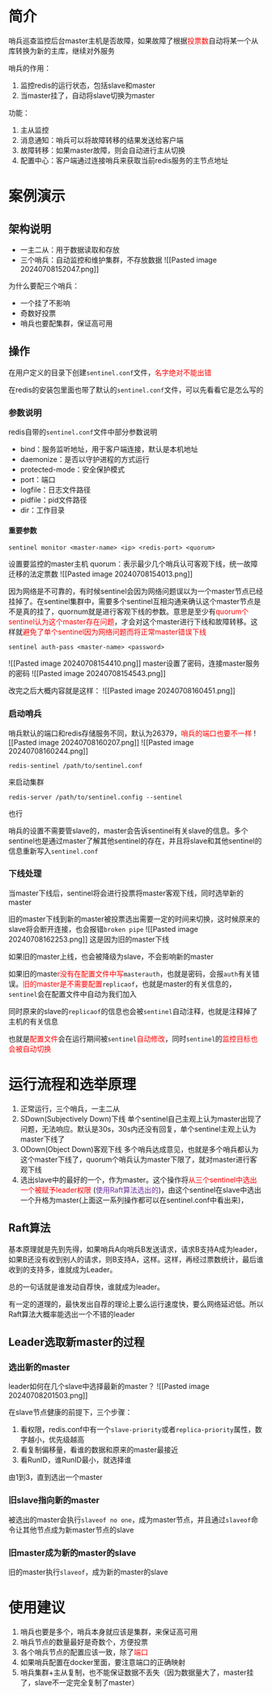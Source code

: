 # 简介
哨兵巡查监控后台master主机是否故障，如果故障了根据<span style="color:rgb(255, 0, 0)">投票数</span>自动将某一个从库转换为新的主库，继续对外服务

哨兵的作用：
1. 监控redis的运行状态，包括slave和master
2. 当master挂了，自动将slave切换为master


功能：
1. 主从监控
2. 消息通知：哨兵可以将故障转移的结果发送给客户端
3. 故障转移：如果master故障，则会自动进行主从切换
4. 配置中心：客户端通过连接哨兵来获取当前redis服务的主节点地址

# 案例演示
## 架构说明
* 一主二从：用于数据读取和存放
* 三个哨兵：自动监控和维护集群，不存放数据
![[Pasted image 20240708152047.png]]

为什么要配三个哨兵：
* 一个挂了不影响
* 奇数好投票
* 哨兵也要配集群，保证高可用

## 操作
在用户定义的目录下创建`sentinel.conf`文件，<span style="color:rgb(255, 0, 0)">名字绝对不能出错</span> 

在redis的安装包里面也带了默认的`sentinel.conf`文件，可以先看看它是怎么写的

### 参数说明
redis自带的`sentinel.conf`文件中部分参数说明
* bind：服务监听地址，用于客户端连接，默认是本机地址
* daemonize：是否以守护进程的方式运行
* protected-mode：安全保护模式
* port：端口
* logfile：日志文件路径
* pidfile：pid文件路径
* dir：工作目录

#### 重要参数
```
sentinel monitor <master-name> <ip> <redis-port> <quorum>
```
设置要监控的master主机
quorum：表示最少几个哨兵认可客观下线，统一故障迁移的法定票数
![[Pasted image 20240708154013.png]]

因为网络是不可靠的，有时候sentinel会因为网络问题误以为一个master节点已经挂掉了。在sentinel集群中，需要多个sentinel互相沟通来确认这个master节点是不是真的挂了，quornum就是进行客观下线的参数。意思是至少有<span style="color:rgb(255, 0, 0)">quorum个sentinel认为这个master存在问题</span>，才会对这个master进行下线和故障转移。这样就<span style="color:rgb(255, 0, 0)">避免了单个sentinel因为网络问题而将正常master错误下线</span> 

```
sentinel auth-pass <master-name> <password>
```
![[Pasted image 20240708154410.png]]
master设置了密码，连接master服务的密码
![[Pasted image 20240708154543.png]]

改完之后大概内容就是这样：
![[Pasted image 20240708160451.png]]

### 启动哨兵
哨兵默认的端口和redis存储服务不同，默认为26379，<span style="color:rgb(255, 0, 0)">哨兵的端口也要不一样</span>
![[Pasted image 20240708160207.png]]
![[Pasted image 20240708160244.png]]

```shell
redis-sentinel /path/to/sentinel.conf
```
来启动集群
```
redis-server /path/to/sentinel.config --sentinel
```
也行

哨兵的设置不需要管slave的，master会告诉sentinel有关slave的信息。多个sentinel也是通过master了解其他sentinel的存在，并且将slave和其他sentinel的信息重新写入`sentinel.conf`



### 下线处理
当master下线后，sentinel将会进行投票将master客观下线，同时选举新的master

旧的master下线到新的master被投票选出需要一定的时间来切换，这时候原来的slave将会断开连接，也会报错`broken pipe`
![[Pasted image 20240708162253.png]]
这是因为旧的master下线

如果旧的master上线，也会被降级为slave，不会影响新的master

如果旧的maste<span style="color:rgb(255, 0, 0)">r没有在配置文件中写</span>`masterauth`，也就是密码，会报`auth`有关错误。<span style="color:rgb(255, 0, 0)">旧的master是不需要配置</span>`replicaof`，也就是master的有关信息的，`sentinel`会在配置文件中自动为我们加入

同时原来的slave的`replicaof`的信息也会被`sentinel`自动注释，也就是注释掉了主机的有关信息

也就是<span style="color:rgb(255, 0, 0)">配置文件</span>会在运行期间被`sentinel`<span style="color:rgb(255, 0, 0)">自动修改</span>，同时`sentinel`的<span style="color:rgb(255, 0, 0)">监控目标也会被自动切换</span> 

# 运行流程和选举原理
1. 正常运行，三个哨兵，一主二从
2. SDown(Subjectively Down)下线
单个sentinel自己主观上认为master出现了问题，无法响应。默认是30s，30s内还没有回复，单个sentinel主观上认为master下线了
3. ODown(Object Down)客观下线
多个哨兵达成意见，也就是多个哨兵都认为这个master下线了，quorum个哨兵认为master下限了，就对master进行客观下线
4. 选出slave中的最好的一个，作为master。这个操作将<span style="color:rgb(255, 0, 0)">从三个sentinel中选出一个被赋予leader权限</span> (<span style="color:rgb(112, 48, 160)">使用Raft算法选出的</span>)，由这个sentinel在slave中选出一个升格为master(上面这一系列操作都可以在sentinel.conf中看出来)，

## Raft算法
基本原理就是先到先得，如果哨兵A向哨兵B发送请求，请求B支持A成为leader，如果B还没有收到别人的请求，则B支持A，这样。这样，再经过票数统计，最后谁收到的支持多，谁就成为Leader。

总的一句话就是谁发动自荐快，谁就成为leader。

有一定的道理的，最快发出自荐的理论上要么运行速度快，要么网络延迟低。所以Raft算法大概率能选出一个不错的leader

## Leader选取新master的过程
### 选出新的master
leader如何在几个slave中选择最新的master？
![[Pasted image 20240708201503.png]]

在slave节点健康的前提下，三个步骤：
1. 看权限，redis.conf中有一个`slave-priority`或者`replica-priority`属性，数字越小，优先级越高
2. 看复制偏移量，看谁的数据和原来的master最接近
3. 看RunID，谁RunID最小，就选择谁

由1到3，直到选出一个master

### 旧slave指向新的master
被选出的master会执行`slaveof no one`，成为master节点，并且通过`slaveof`命令让其他节点成为新master节点的slave

### 旧master成为新的master的slave
旧的master执行`slaveof`，成为新的master的slave

# 使用建议
1. 哨兵也要是多个，哨兵本身就应该是集群，来保证高可用
2. 哨兵节点的数量最好是奇数个，方便投票
3. 各个哨兵节点的配置应该一致，除了<span style="color:rgb(255, 0, 0)">端口</span> 
4. 如果哨兵配置在docker里面，要注意端口的正确映射
5. 哨兵集群+主从复制，也不能保证数据不丢失（因为数据量大了，master挂了，slave不一定完全复制了master）